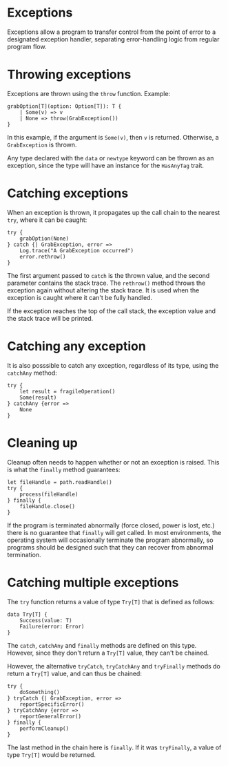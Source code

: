 # Exceptions

Exceptions allow a program to transfer control from the point of error to a designated exception handler, separating error-handling logic from regular program flow.


# Throwing exceptions

Exceptions are thrown using the `throw` function. Example:

```firefly
grabOption[T](option: Option[T]): T {
    | Some(v) => v
    | None => throw(GrabException())
}
```

In this example, if the argument is `Some(v)`, then `v` is returned. Otherwise, a `GrabException` is thrown.

Any type declared with the `data` or `newtype` keyword can be thrown as an exception, since the type will have an instance for the `HasAnyTag` trait.


# Catching exceptions

When an exception is thrown, it propagates up the call chain to the nearest `try`, where it can be caught:

```firefly
try {
    grabOption(None)
} catch {| GrabException, error =>
    Log.trace("A GrabException occurred")
    error.rethrow()
}
```

The first argument passed to `catch` is the thrown value, and the second parameter contains the stack trace.
The `rethrow()` method throws the exception again without altering the stack trace.
It is used when the exception is caught where it can't be fully handled.

If the exception reaches the top of the call stack, the exception value and the stack trace will be printed.


# Catching any exception

It is also posssible to catch any exception, regardless of its type, using the `catchAny` method:

```firefly
try {
    let result = fragileOperation()
    Some(result)
} catchAny {error =>
    None
}
```


# Cleaning up

Cleanup often needs to happen whether or not an exception is raised.
This is what the `finally` method guarantees:

```firefly
let fileHandle = path.readHandle()
try {
    process(fileHandle)
} finally {
    fileHandle.close()
}
```

If the program is terminated abnormally (force closed, power is lost, etc.) there is no guarantee that `finally` will get called.
In most environments, the operating system will occasionally terminate the program abnormally, so programs should be designed such that they can recover from abnormal termination.


# Catching multiple exceptions

The `try` function returns a value of type `Try[T]` that is defined as follows:

```firefly
data Try[T] {
    Success(value: T)
    Failure(error: Error)
}
```

The `catch`, `catchAny` and `finally` methods are defined on this type. However, since they don't return a `Try[T]` value, they can't be chained.

However, the alternative `tryCatch`, `tryCatchAny` and `tryFinally` methods do return a `Try[T]` value, and can thus be chained:

```firefly
try {
    doSomething()
} tryCatch {| GrabException, error =>
    reportSpecificError()
} tryCatchAny {error =>
    reportGeneralError()
} finally {
    performCleanup()
}
```

The last method in the chain here is `finally`. If it was `tryFinally`, a value of type `Try[T]` would be returned.
